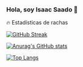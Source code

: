 ### Hola, soy Isaac Saado 👋

🔥 Estadísticas de rachas

[![GitHub Streak](https://streak-stats.demolab.com?user=wolfis21&theme=black-ice&locale=es)](https://git.io/streak-stats)

[![Anurag's GitHub stats](https://github-readme-stats.vercel.app/api?username=wolfis21)](https://github.com/anuraghazra/github-readme-stats)

[github_dark_repo]: https://github-readme-stats.vercel.app/api/pin/?username=wolfis21&repo=github-readme-stats&cache_seconds=86400&theme=github_dark

[![Top Langs](https://github-readme-stats.vercel.app/api/top-langs/?username=wolfis21&layout=compact)](https://github.com/anuraghazra/github-readme-stats)

<!--
**wolfis21/wolfis21** is a ✨ _special_ ✨ repository because its `README.md` (this file) appears on your GitHub profile.

Here are some ideas to get you started:

- 🔭 I’m currently working on ...
- 🌱 I’m currently learning ...
- 👯 I’m looking to collaborate on ...
- 🤔 I’m looking for help with ...
- 💬 Ask me about ...
- 📫 How to reach me: ...
- 😄 Pronouns: ...
- ⚡ Fun fact: ...
-->

